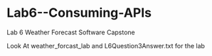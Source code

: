 # Lab6--Consuming-APIs

Lab 6 Weather Forecast Software Capstone

Look At weather_forcast_lab and L6Question3Answer.txt for the lab
